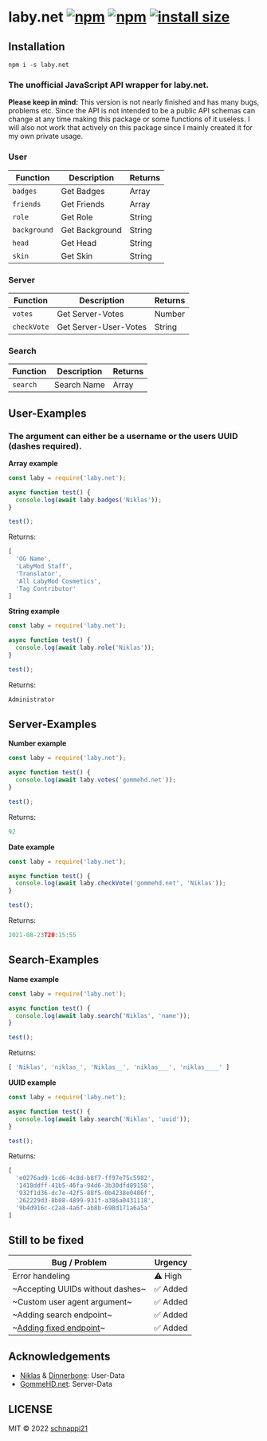 # laby.net [![npm](https://img.shields.io/npm/dt/laby.net.svg?maxAge=3600)](https://www.npmjs.com/package/laby.net) [![npm](https://img.shields.io/npm/v/laby.net.svg)](https://www.npmjs.com/package/laby.net) [![install size](https://packagephobia.com/badge?p=laby.net)](https://packagephobia.com/result?p=laby.net)

## Installation
```
npm i -s laby.net
```
### The unofficial JavaScript API wrapper for laby.net.

**Please keep in mind:** This version is not nearly finished and has many bugs, problems etc. Since the API is not intended to be a public API schemas can change at any time making this package or some functions of it useless. I will also not work that actively on this package since I mainly created it for my own private usage.

### User

| Function | Description | Returns |
| -------- | ----------- | ------- |
| `badges` | Get Badges | Array |
| `friends` | Get Friends | Array |
| `role` | Get Role | String |
| `background` | Get Background | String |
| `head` | Get Head | String |
| `skin` | Get Skin | String |

### Server

| Function | Description | Returns |
| -------- | ----------- | ------- |
| `votes` | Get Server-Votes | Number |
| `checkVote` | Get Server-User-Votes | String |

### Search

| Function | Description | Returns |
| -------- | ----------- | ------- |
| `search` | Search Name | Array |

## User-Examples

### The argument can either be a username or the users UUID (dashes required).

**Array example**
```js
const laby = require('laby.net');

async function test() {
  console.log(await laby.badges('Niklas'));
}

test();
```
Returns: 
```js
[
  'OG Name',
  'LabyMod Staff',
  'Translator',
  'All LabyMod Cosmetics',
  'Tag Contributor'
]
```

**String example**
```js
const laby = require('laby.net');

async function test() {
  console.log(await laby.role('Niklas'));
}

test();
```
Returns: 
```js
Administrator
```

## Server-Examples

**Number example**
```js
const laby = require('laby.net');

async function test() {
  console.log(await laby.votes('gommehd.net'));
}

test();
```
Returns: 
```js
92
```

**Date example**
```js
const laby = require('laby.net');

async function test() {
  console.log(await laby.checkVote('gommehd.net', 'Niklas'));
}

test();
```
Returns: 
```js
2021-08-23T20:15:55
```

## Search-Examples

**Name example**
```js
const laby = require('laby.net');

async function test() {
  console.log(await laby.search('Niklas', 'name'));
}

test();
```
Returns: 
```js
[ 'Niklas', 'niklas_', 'Niklas__', 'niklas___', 'niklas____' ]
```

**UUID example**
```js
const laby = require('laby.net');

async function test() {
  console.log(await laby.search('Niklas', 'uuid'));
}

test();
```
Returns: 
```js
[
  'e0276ad9-1cd6-4c8d-b8f7-ff97e75c5982',
  '1418ddff-41b5-46fa-94d6-3b30dfd89158',
  '932f1d36-dc7e-42f5-88f5-0b4238e0486f',
  '262229d3-8b08-4899-931f-a386a0431118',
  '9b4d916c-c2a8-4a6f-ab8b-698d171a6a5a'
]
```

## Still to be fixed

| Bug / Problem | Urgency |
| ------------- | ------- |
| Error handeling | ⚠️ High |
| ~Accepting UUIDs without dashes~ | ✅ Added |
| ~Custom user agent argument~ | ✅ Added |
| ~Adding search endpoint~ | ✅ Added |
| ~[Adding fixed endpoint](https://github.com/LabyMod/og-names/issues/63)~ | ✅ Added |

## Acknowledgements

* [Niklas](https://laby.net/@Niklas) & [Dinnerbone](https://laby.net/@Dinnerbone): User-Data
* [GommeHD.net](https://laby.net/server/gommehd): Server-Data

## LICENSE
MIT © 2022 [schnappi21](https://github.com/schnappi21)
